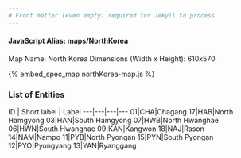 ```yaml
---
# Front matter (even empty) required for Jekyll to process
---
```


#### JavaScript Alias: maps/NorthKorea

Map Name: North Korea
Dimensions (Width x Height): 610x570



{% embed_spec_map northKorea-map.js %}

### List of Entities

ID | Short label | Label
---|---|---|---
01|CHA|Chagang
17|HAB|North Hamgyong
03|HAN|South Hamgyong
07|HWB|North Hwanghae
06|HWN|South Hwanghae
09|KAN|Kangwon
18|NAJ|Rason  
14|NAM|Nampo 
11|PYB|North Pyongan
15|PYN|South Pyongan
12|PYO|Pyongyang 
13|YAN|Ryanggang